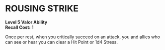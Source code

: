 # ROUSING STRIKE

**Level 5 Valor Ability**  
**Recall Cost:** 1

Once per rest, when you critically succeed on an attack, you and allies who can see or hear you can clear a Hit Point or 1d4 Stress.